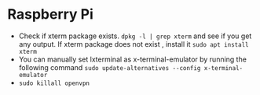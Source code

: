 # Raspberry Pi

- Check if xterm package exists.
`dpkg -l | grep xterm` and see if you get any output. If xterm package does not exist , install it
`sudo apt install xterm`
- You can manually set lxterminal as x-terminal-emulator by running the following command
`sudo update-alternatives --config x-terminal-emulator`
- `sudo killall openvpn`
